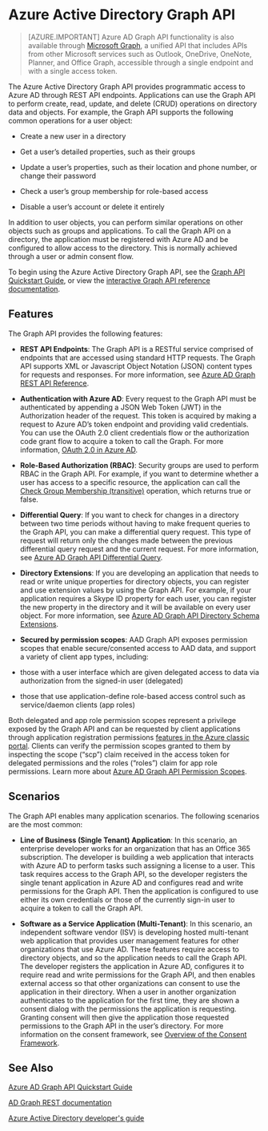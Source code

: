 <properties
   pageTitle="Azure Active Directory Graph API | Microsoft Azure"
   description="An overview and quickstart guide for the Graph API which allows programmatic access to Azure AD through REST API endpoints."
   services="active-directory"
   documentationCenter=""
   authors="msmbaldwin"
   manager="mbaldwin"
   editor="mbaldwin" />
<tags
   ms.service="active-directory"
   ms.devlang="na"
   ms.topic="article"
   ms.tgt_pltfrm="na"
   ms.workload="identity"
   ms.date="03/18/2016"
   ms.author="mbaldwin" />

# Azure Active Directory Graph API

> [AZURE.IMPORTANT] Azure AD Graph API functionality is also available through [Microsoft Graph](https://graph.microsoft.io/), a unified API that  includes APIs from other Microsoft services such as Outlook, OneDrive, OneNote, Planner, and Office Graph, accessible through a single endpoint and with a single access token.

The Azure Active Directory Graph API provides programmatic access to Azure AD through REST API endpoints. Applications can use the Graph API to perform create, read, update, and delete (CRUD) operations on directory data and objects. For example, the Graph API supports the following common operations for a user object:

- Create a new user in a directory

- Get a user’s detailed properties, such as their groups

- Update a user’s properties, such as their location and phone number, or change their password

- Check a user’s group membership for role-based access

- Disable a user’s account or delete it entirely

In addition to user objects, you can perform similar operations on other objects such as groups and applications. To call the Graph API on a directory, the application must be registered with Azure AD and be configured to allow access to the directory. This is normally achieved through a user or admin consent flow.

To begin using the Azure Active Directory Graph API, see the [Graph API Quickstart Guide](active-directory-graph-api-quickstart.md), or view the [interactive Graph API reference documentation](https://msdn.microsoft.com/Library/Azure/Ad/Graph/api/api-catalog).


## Features

The Graph API provides the following features:

- **REST API Endpoints**: The Graph API is a RESTful service comprised of endpoints that are accessed using standard HTTP requests. The Graph API supports XML or Javascript Object Notation (JSON) content types for requests and responses. For more information, see [Azure AD Graph REST API Reference](https://msdn.microsoft.com/Library/Azure/Ad/Graph/api/api-catalog).

- **Authentication with Azure AD**: Every request to the Graph API must be authenticated by appending a JSON Web Token (JWT) in the Authorization header of the request. This token is acquired by making a request to Azure AD’s token endpoint and providing valid credentials. You can use the OAuth 2.0 client credentials flow or the authorization code grant flow to acquire a token to call the Graph. For more information, [OAuth 2.0 in Azure AD](https://msdn.microsoft.com/library/azure/dn645545.aspx).

- **Role-Based Authorization (RBAC)**: Security groups are used to perform RBAC in the Graph API. For example, if you want to determine whether a user has access to a specific resource, the application can call the [Check Group Membership (transitive)](https://msdn.microsoft.com/Library/Azure/Ad/Graph/api/groups-operations#FunctionsandactionsongroupsCheckmembershipinaspecificgrouptransitive) operation, which returns true or false.

- **Differential Query**: If you want to check for changes in a directory between two time periods without having to make frequent queries to the Graph API, you can make a differential query request. This type of request will return only the changes made between the previous differential query request and the current request. For more information, see [Azure AD Graph API Differential Query](https://msdn.microsoft.com/Library/Azure/Ad/Graph/howto/azure-ad-graph-api-differential-query).

- **Directory Extensions**: If you are developing an application that needs to read or write unique properties for directory objects, you can register and use extension values by using the Graph API. For example, if your application requires a Skype ID property for each user, you can register the new property in the directory and it will be available on every user object. For more information, see [Azure AD Graph API Directory Schema Extensions](https://msdn.microsoft.com/Library/Azure/Ad/Graph/howto/azure-ad-graph-api-directory-schema-extensions).

- **Secured by permission scopes**: AAD Graph API exposes permission scopes that enable secure/consented access to AAD data, and support a variety of client app types, including:
 - those with a user interface which are given delegated access to data via authorization from the signed-in user (delegated)
  - those that use application-define role-based access control such as service/daemon clients (app roles)

 Both delegated and app role permission scopes represent a privilege exposed by the Graph API and can be requested by client applications through application registration permissions [features in the Azure classic portal](https://manage.windowsazure.com). Clients can verify the permission scopes granted to them by inspecting the scope (“scp”) claim received in the access token for delegated permissions and the roles (“roles”) claim for app role permissions. Learn more about [Azure AD Graph API Permission Scopes](https://msdn.microsoft.com/Library/Azure/Ad/Graph/howto/azure-ad-graph-api-permission-scopes).


## Scenarios

The Graph API enables many application scenarios. The following scenarios are the most common:

- **Line of Business (Single Tenant) Application**: In this scenario, an enterprise developer works for an organization that has an Office 365 subscription. The developer is building a web application that interacts with Azure AD to perform tasks such assigning a license to a user. This task requires access to the Graph API, so the developer registers the single tenant application in Azure AD and configures read and write permissions for the Graph API. Then the application is configured to use either its own credentials or those of the currently sign-in user to acquire a token to call the Graph API.

- **Software as a Service Application (Multi-Tenant)**: In this scenario, an independent software vendor (ISV) is developing hosted multi-tenant web application that provides user management features for other organizations that use Azure AD. These features require access to directory objects, and so the application needs to call the Graph API. The developer registers the application in Azure AD, configures it to require read and write permissions for the Graph API, and then enables external access so that other organizations can consent to use the application in their directory. When a user in another organization authenticates to the application for the first time, they are shown a consent dialog with the permissions the application is requesting.  Granting consent will then give the application those requested permissions to the Graph API in the user’s directory. For more information on the consent framework, see [Overview of the Consent Framework](active-directory-integrating-applications.md).

## See Also

[Azure AD Graph API Quickstart Guide](active-directory-graph-api-quickstart.md)

[AD Graph REST documentation](https://msdn.microsoft.com/Library/Azure/Ad/Graph/api/api-catalog)

[Azure Active Directory developer's guide](active-directory-developers-guide.md)
